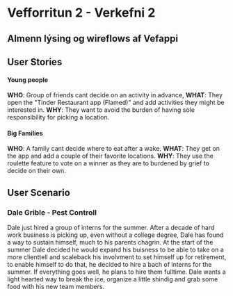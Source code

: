 # Vefforritun 2 - Verkefni 2
## Almenn lýsing og wireflows af Vefappi


## User Stories

#### Young people
**WHO**: Group of friends cant decide on an activity in advance,
**WHAT**: They open the "Tinder Restaurant app (Flamed)" and add activities they might be interested in.
**WHY**: They want to avoid the burden of having sole responsibility for picking a location.

#### Big Families
**WHO**: A family cant decide where to eat after a wake.
**WHAT**: They get on the app and add a couple of their favorite locations.
**WHY**: They use the roulette feature
to vote on a winner as they are to burdened by grief to decide on their own.

## User Scenario

### Dale Grible - Pest Controll
Dale just hired a group of interns for the summer. After a decade of hard work business is picking up, even without a college degree, Dale has found a way to sustain himself, much to his parents chagrin. At the start of the summer Dale decided he would expand his buisness to be able to take on a more clienttell and scaleback his involvment to set himself up for retirement, to enable himself to do that, he decided to hire a bach of interns for the summer. If everything goes well, he plans to hire them fulltime. Dale wants a light hearted way to break the ice, organize a little shindig and grab some food with his new team members.
